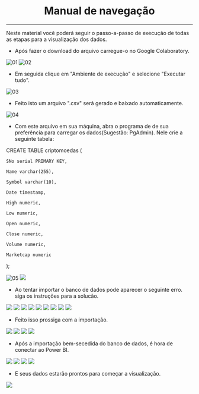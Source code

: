 # <center> Manual de navegação
---

Neste material você poderá seguir o passo-a-passo de execução de todas as etapas para a visualização dos dados.

- Após fazer o download do arquivo carregue-o no Google Colaboratory.

![01](https://github.com/Fabiana5308/projeto_grupo_m5_criptomoedas/blob/main/Passo-a-passo/0%20Importando%20no%20Colab.png?raw=true)
![02](https://github.com/Fabiana5308/projeto_grupo_m5_criptomoedas/blob/main/Passo-a-passo/0.1%20Abrir%20arquivo.png?raw=true)

- Em seguida clique em "Ambiente de execução" e selecione "Executar tudo".

![03](https://github.com/Fabiana5308/projeto_grupo_m5_criptomoedas/blob/main/Passo-a-passo/0.2%20Depois%20de%20carregar.png?raw=true)

- Feito isto um arquivo ".csv" será gerado e baixado automaticamente.

![04](https://github.com/Fabiana5308/projeto_grupo_m5_criptomoedas/blob/main/Passo-a-passo/0.3.png?raw=true)

- Com este arquivo em sua máquina, abra o programa de de sua preferência para carregar os dados(Sugestão: PgAdmin). Nele crie a seguinte tabela:

CREATE TABLE criptomoedas ( 

    SNo serial PRIMARY KEY, 

    Name varchar(255), 

    Symbol varchar(10), 

    Date timestamp, 

    High numeric, 

    Low numeric, 

    Open numeric, 

    Close numeric, 

    Volume numeric, 

    Marketcap numeric 

); 

![05](https://github.com/Fabiana5308/projeto_grupo_m5_criptomoedas/blob/main/Passo-a-passo/01%20Criando%20tabela.png?raw=true)
![](https://github.com/Fabiana5308/projeto_grupo_m5_criptomoedas/blob/main/Passo-a-passo/01.1%20Tabela%20criada.png?raw=true) 

- Ao tentar importar o banco de dados pode aparecer o seguinte erro. siga os instruções para a solucão. 

![](https://github.com/Fabiana5308/projeto_grupo_m5_criptomoedas/blob/main/Passo-a-passo/02%20Erro%20de%20importa%C3%A7%C3%A3o.png?raw=true)
![](https://github.com/Fabiana5308/projeto_grupo_m5_criptomoedas/blob/main/Passo-a-passo/03%20erro%20de%20caminho.png?raw=true)
![](https://github.com/Fabiana5308/projeto_grupo_m5_criptomoedas/blob/main/Passo-a-passo/04%20erro%20de%20caminho.png?raw=true)
![](https://github.com/Fabiana5308/projeto_grupo_m5_criptomoedas/blob/main/Passo-a-passo/05%20erro%20de%20caminho.png?raw=true)
![](https://github.com/Fabiana5308/projeto_grupo_m5_criptomoedas/blob/main/Passo-a-passo/06%20erro%20de%20caminho.png?raw=true)
![](https://github.com/Fabiana5308/projeto_grupo_m5_criptomoedas/blob/main/Passo-a-passo/07%20erro%20de%20caminho.png?raw=true)
![](https://github.com/Fabiana5308/projeto_grupo_m5_criptomoedas/blob/main/Passo-a-passo/08%20erro%20de%20caminho.png?raw=true)
![](https://github.com/Fabiana5308/projeto_grupo_m5_criptomoedas/blob/main/Passo-a-passo/09%20erro%20de%20caminho.png?raw=true)
![](https://github.com/Fabiana5308/projeto_grupo_m5_criptomoedas/blob/main/Passo-a-passo/10%20erro%20de%20caminho.png?raw=true) 

- Feito isso prossiga com a importação. 

![](https://github.com/Fabiana5308/projeto_grupo_m5_criptomoedas/blob/main/Passo-a-passo/11%20Importando%20dados.png?raw=true)
![](https://github.com/Fabiana5308/projeto_grupo_m5_criptomoedas/blob/main/Passo-a-passo/12%20Mostrando%20o%20caminho%20do%20arquivo.png?raw=true)
![](https://github.com/Fabiana5308/projeto_grupo_m5_criptomoedas/blob/main/Passo-a-passo/13%20Ativar%20cabe%C3%A7alho%20e%20delimitador.png?raw=true)
![](https://github.com/Fabiana5308/projeto_grupo_m5_criptomoedas/blob/main/Passo-a-passo/14%20Dados%20importados.png?raw=true) 

- Após a importação bem-secedida do banco de dados, é hora de conectar ao Power BI. 

![](https://github.com/Fabiana5308/projeto_grupo_m5_criptomoedas/blob/main/Passo-a-passo/15%20Conectando%20Posgres%20no%20Power%20BI.png?raw=true)
![](https://github.com/Fabiana5308/projeto_grupo_m5_criptomoedas/blob/main/Passo-a-passo/16%20Selecione%20a%20op%C3%A7%C3%A3o%20PostegresSQL.png?raw=true)
![](https://github.com/Fabiana5308/projeto_grupo_m5_criptomoedas/blob/main/Passo-a-passo/17%20Informe%20os%20dados%20do%20Postgre.png?raw=true)
![](https://github.com/Fabiana5308/projeto_grupo_m5_criptomoedas/blob/main/Passo-a-passo/18%20Selecione%20e%20carregue%20os%20dados.png?raw=true) 

- E seus dados estarão prontos para começar a visualização.


![](https://github.com/Fabiana5308/projeto_grupo_m5_criptomoedas/blob/main/Passo-a-passo/19%20Pronto%20para%20as%20visualiza%C3%A7%C3%B5es.png?raw=true)
